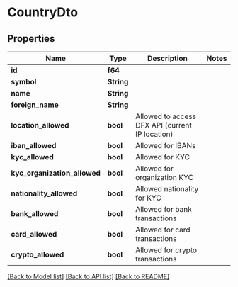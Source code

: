 # CountryDto

## Properties

Name | Type | Description | Notes
------------ | ------------- | ------------- | -------------
**id** | **f64** |  | 
**symbol** | **String** |  | 
**name** | **String** |  | 
**foreign_name** | **String** |  | 
**location_allowed** | **bool** | Allowed to access DFX API (current IP location) | 
**iban_allowed** | **bool** | Allowed for IBANs | 
**kyc_allowed** | **bool** | Allowed for KYC | 
**kyc_organization_allowed** | **bool** | Allowed for organization KYC | 
**nationality_allowed** | **bool** | Allowed nationality for KYC | 
**bank_allowed** | **bool** | Allowed for bank transactions | 
**card_allowed** | **bool** | Allowed for card transactions | 
**crypto_allowed** | **bool** | Allowed for crypto transactions | 

[[Back to Model list]](../README.md#documentation-for-models) [[Back to API list]](../README.md#documentation-for-api-endpoints) [[Back to README]](../README.md)


